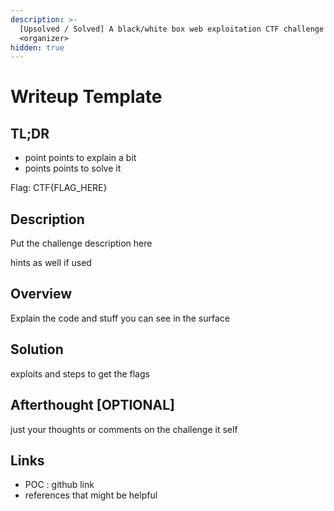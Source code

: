 ```yaml
---
description: >-
  [Upsolved / Solved] A black/white box web exploitation CTF challenge from
  <organizer>
hidden: true
---
```


# Writeup Template

## TL;DR

* point points to explain a bit
* points points to solve it

Flag: CTF{FLAG\_HERE}

## Description

Put the challenge description here

hints as well if used

## Overview

Explain the code and stuff you can see in the surface

## Solution

exploits and steps to get the flags

## Afterthought \[OPTIONAL]

just your thoughts or comments on the challenge it self

## Links

* POC : github link
* references that might be helpful
